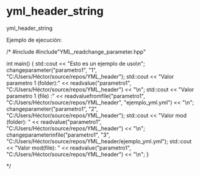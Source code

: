 # yml_header_string
yml_header_string


Ejemplo de ejecución:

/*
#include <iostream>
#include"YML_readchange_parameter.hpp"


int main()
{
    std::cout << "Esto es un ejemplo de uso\n";
    changeparameter("parametro1", "1", "C:/Users/Héctor/source/repos/YML_header");
    std::cout << "Valor parametro 1 (folder):" << readvalue("parametro1", "C:/Users/Héctor/source/repos/YML_header") << "\n";
    std::cout << "Valor parametro 1 (file) :" << readvaluefromfile("parametro1", "C:/Users/Héctor/source/repos/YML_header", "ejemplo_yml.yml") << "\n";
    changeparameter("parametro1", "2", "C:/Users/Héctor/source/repos/YML_header");
    std::cout << "Valor mod (folder): " << readvalue("parametro1", "C:/Users/Héctor/source/repos/YML_header") << "\n";
    changeparameterinfile("parametro1", "3", "C:/Users/Héctor/source/repos/YML_header/ejemplo_yml.yml");
    std::cout << "Valor mod(file): " << readvalue("parametro1", "C:/Users/Héctor/source/repos/YML_header") << "\n";
}

*/

